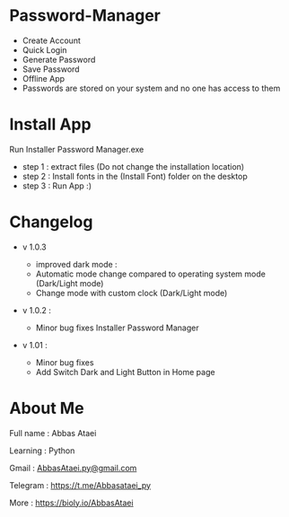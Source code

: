 # Password-Manager
- Create Account
- Quick Login
- Generate Password
- Save Password 
- Offline App
- Passwords are stored on your system and no one has access to them

# Install App
Run Installer Password Manager.exe

- step 1 :
 extract files (Do not change the installation location)
- step 2 :
 Install fonts in the (Install Font) folder on the desktop
- step 3 :
Run App :)

# Changelog
- v 1.0.3 

  - improved dark mode :
   - Automatic mode change compared to operating system mode (Dark/Light mode)
   - Change mode with custom clock (Dark/Light mode)
- v 1.0.2 :

  - Minor bug fixes Installer Password Manager
- v 1.01 :

  - Minor bug fixes
  - Add Switch Dark and Light Button in Home page
# About Me
Full name : Abbas Ataei

Learning : Python

Gmail : AbbasAtaei.py@gmail.com

Telegram : https://t.me/Abbasataei_py

More : https://bioly.io/AbbasAtaei
